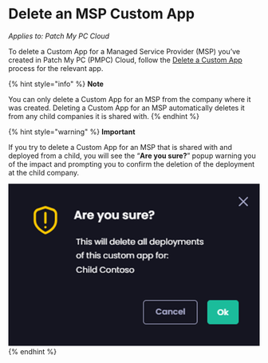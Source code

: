# Delete an MSP Custom App

_Applies to: Patch My PC Cloud_

To delete a Custom App for a Managed Service Provider (MSP) you’ve created in Patch My PC (PMPC) Cloud, follow the [Delete a Custom App](../../custom-apps/delete-a-custom-app.md) process for the relevant app.

{% hint style="info" %}
**Note**

You can only delete a Custom App for an MSP from the company where it was created. Deleting a Custom App for an MSP automatically deletes it from any child companies it is shared with.
{% endhint %}

{% hint style="warning" %}
**Important**

If you try to delete a Custom App for an MSP that is shared with and deployed from a child, you will see the “**Are you sure?**” popup warning you of the impact and prompting you to confirm the deletion of the deployment at the child company.

![“Are you sure” popup](<../../../.gitbook/assets/image (343).png>)
{% endhint %}
